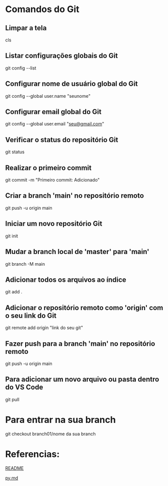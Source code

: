 # Comandos do Git

## Limpar a tela
cls

## Listar configurações globais do Git
git config --list

## Configurar nome de usuário global do Git
git config --global user.name "seunome"

## Configurar email global do Git
git config --global user.email "seu@gmail.com"

## Verificar o status do repositório Git
git status

## Realizar o primeiro commit
git commit -m "Primeiro commit: Adicionado"

## Criar a branch 'main' no repositório remoto
git push -u origin main

## Iniciar um novo repositório Git
git init

## Mudar a branch local de 'master' para 'main'
git branch -M main

## Adicionar todos os arquivos ao índice
git add .

## Adicionar o repositório remoto como 'origin' com o seu link do Git
git remote add origin "link do seu git"

## Fazer push para a branch 'main' no repositório remoto
git push -u origin main

## Para adicionar um novo arquivo ou pasta dentro do VS Code
git pull

# Para entrar na sua branch
git checkout branch01/nome da sua branch

# Referencias:
[README](README.md)

[py.md](py.md)
